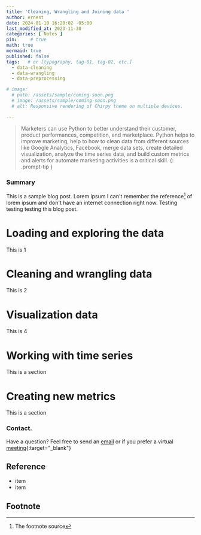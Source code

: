 ```yaml
---
title: 'Cleaning, Wrangling and Joining data '
author: ernest
date: 2024-01-10 16:20:02 -05:00
last_modified_at: 2023-11-30
categories: [ Notes ]
pin:     # true
math: true
mermaid: true
published: false
tags:   # or [typography, tag-01, tag-02, etc.]
  - data-cleaning
  - data-wrangling
  - data-preprocessing

# image: 
  # path: /assets/sample/coming-soon.png
  # image: /assets/sample/coming-soon.png
  # alt: Responsive rendering of Chirpy theme on multiple devices.

---
```




> Marketers can use Python to better understand their customer, product performances, competition, and marketplace. Python helps to improve marketing, help to how to clean data from different sources like Google Analytics, Facebook, merge data sets, create detailed visualization, analyze the time series data, and build custom metrics and alerts for automate marketing activities is a critical skill. 
{: .prompt-tip }


### Summary


This is a sample blog post. Lorem ipsum I can't remember the reference[^1] of lorem ipsum and don't have an internet connection right now. Testing testing testing this blog post. 



# Loading and exploring the data

  This is 1

# Cleaning and wrangling data

  This is 2

# Visualization data
  
  This is 4


# Working with time series

  This is a section

# Creating new metrics

  This is a section






### Contact. 

Have a question? Feel free to send an [email](mailto:s.ernest@gmx.us) or if you prefer a virtual [meeting]( https://calendly.com/s-earnest/15min ){:target="_blank"}





## Reference

  - item 
  - item 



## Footnote

[^1]: The footnote source





